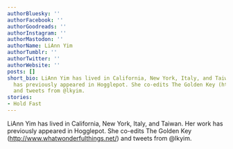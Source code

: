 ```yaml
---
authorBluesky: ''
authorFacebook: ''
authorGoodreads: ''
authorInstagram: ''
authorMastodon: ''
authorName: LiAnn Yim
authorTumblr: ''
authorTwitter: ''
authorWebsite: ''
posts: []
short_bio: LiAnn Yim has lived in California, New York, Italy, and Taiwan. Her work
  has previously appeared in Hogglepot. She co-edits The Golden Key (http://www.whatwonderfulthings.net/)
  and tweets from @lkyim.
stories:
- Hold Fast
---
```


LiAnn Yim has lived in California, New York, Italy, and Taiwan. Her work has previously appeared in Hogglepot. She co-edits The Golden Key (http://www.whatwonderfulthings.net/) and tweets from @lkyim.